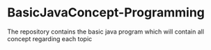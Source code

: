 # BasicJavaConcept-Programming
The repository contains the basic java program which will contain all concept regarding each topic
